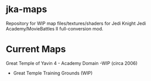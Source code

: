 # jka-maps
Repository for WIP map files/textures/shaders for Jedi Knight Jedi Academy/MovieBattles II full-conversion mod.

# Current Maps
Great Temple of Yavin 4 - Academy Domain -WIP (circa 2006)
  - Great Temple Training Grounds (WIP)
